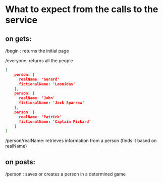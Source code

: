 
What to expect from the calls to the service
=============================================
on gets:
---------
/begin : returns the initial page

/everyone: returns all the people
```json
[
	person: {
	  realName: 'Gerard'
	  fictionalName: 'Leonidas'
	},
	person: {
	  realName: 'John'
	  fictionalName: 'Jack Sparrow'
	},
	person: {
	  realName: 'Patrick'
	  fictionalName: 'Captain Pickard'
	}
]
```
/person/realName: retrieves information from a person (finds it based on realName)

on posts:
----------
/person : saves or creates a person in a determined game
